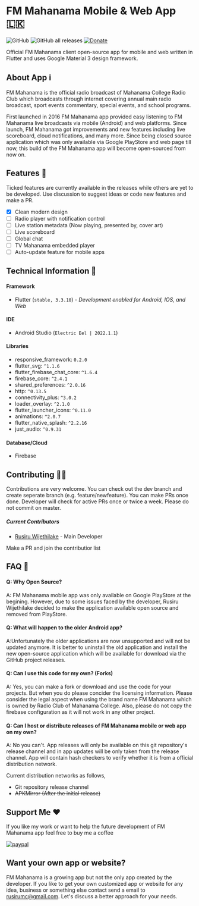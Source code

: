 # FM Mahanama Mobile & Web App 🇱🇰

![GitHub](https://img.shields.io/github/license/RusiruWijethilake/fm_mahanama_app?logo=license&style=for-the-badge) ![GitHub all releases](https://img.shields.io/github/downloads/RusiruWijethilake/fm_mahanama_app/total?style=for-the-badge) [![Donate](https://img.shields.io/badge/Donate-PayPal-green.svg?style=for-the-badge&logo=paypal)](https://www.paypal.com/donate/?hosted_button_id=KMCLTB8B2H7JC)

Official FM Mahanama client open-source app for mobile and web written in Flutter and uses Google Material 3 design framework.

## About App ℹ️

FM Mahanama is the official radio broadcast of Mahanama College Radio Club which broadcasts through internet covering annual main radio broadcast, sport events commentary, special events, and school programs.

First launched in 2016 FM Mahanama app provided easy listening to FM Mahanama live broadcasts via mobile (Android) and web platforms. Since launch, FM Mahanama got improvements and new features including live scoreboard, cloud notifications, and many more. Since being closed source application which was only available via Google PlayStore and web page till now, this build of the FM Mahanama app will become open-sourced from now on.

## Features 🚀️

Ticked features are currently available in the releases while others are yet to be developed. Use discussion to suggest ideas or code new features and make a PR.

* [X]  Clean modern design
* [ ]  Radio player with notification control
* [ ]  Live station metadata (Now playing, presented by, cover art)
* [ ]  Live scoreboard
* [ ]  Global chat
* [ ]  TV Mahanama embedded player
* [ ]  Auto-update feature for mobile apps

## Technical Information 🚀️

#### Framework

* Flutter (`stable, 3.3.10`) - *Development enabled for Android, IOS, and Web*

#### IDE

* Android Studio (`Electric Eel | 2022.1.1`)

#### Libraries

* responsive_framework: `0.2.0`
* flutter_svg: `^1.1.6`
* flutter_firebase_chat_core: `^1.6.4`
* firebase_core: `^2.4.1`
* shared_preferences: `^2.0.16`
* http: `^0.13.5`
* connectivity_plus: `^3.0.2`
* loader_overlay: `^2.1.0`
* flutter_launcher_icons: `^0.11.0`
* animations: `^2.0.7`
* flutter_native_splash: `^2.2.16`
* just_audio: `^0.9.31`

#### Database/Cloud

* Firebase

## Contributing 🦸🏻

Contributions are very welcome. You can check out the dev branch and create seperate branch (e.g. feature/newfeature). You can make PRs once done. Developer will check for active PRs once or twice a week. Please do not commit on master.

##### Current Contributors

* [Rusiru Wijethilake](https://github.com/RusiruWijethilake) - Main Developer

Make a PR and join the contributior list

## FAQ 🤔

#### Q: Why Open Source?

A: FM Mahanama mobile app was only available on Google PlayStore at the begining. However, due to some issues faced by the developer, Rusiru Wijethilake decided to make the application available open source and removed from PlayStore.

#### Q: What will happen to the older Android app?

A:Unfortunately the older applications are now unsupported and will not be updated anymore. It is better to uninstall the old application and install the new open-source application which will be available for download via the GitHub project releases.

#### Q: Can I use this code for my own? (Forks)

A: Yes, you can make a fork or download and use the code for your projects. But when you do please concider the licensing information. Please consider the legal aspect when using the brand name FM Mahanama which is owned by Radio Club of Mahanama College. Also, please do not copy the firebase configuration as it will not work in any other project.

#### Q: Can I host or distribute releases of FM Mahanama mobile or web app on my own?

A: No you can't. App releases will only be available on this git repository's release channel and in app updates will be only taken from the release channel. App will contain hash checkers to verify whether it is from a official distribution network.

Current distribution networks as follows,

* Git repository release channel
* ~~APKMirror (After the initial release)~~

## Support Me ❤️

If you like my work or want to help the future development of FM Mahanama app feel free to buy me a coffee

[![paypal](https://www.paypalobjects.com/en_US/i/btn/btn_donateCC_LG.gif)](https://www.paypal.com/donate/?hosted_button_id=KMCLTB8B2H7JC)

## Want your own app or website?

FM Mahanama is a growing app but not the only app created by the developer. If you like to get your own customized app or website for any idea, business or something else contact send a email to [rusirumc@gmail.com](mailto:rusirumc@gmail.com). Let's discuss a better approach for your needs.

